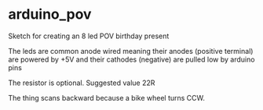 # arduino_pov
Sketch for creating an 8 led POV birthday present

The leds are common anode wired meaning their anodes (positive terminal) are powered by +5V and their cathodes (negative) are pulled low by arduino pins

The resistor is optional. Suggested value 22R 

The thing scans backward because a bike wheel turns CCW.
